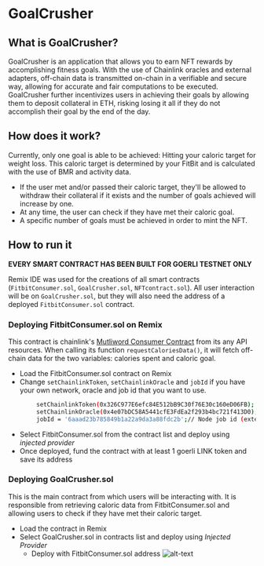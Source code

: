 # GoalCrusher

## What is GoalCrusher?
GoalCrusher is an application that allows you to earn NFT rewards by accomplishing fitness goals. With the use of Chainlink oracles and external adapters, off-chain data is transmitted on-chain in a verifiable and secure way, allowing for accurate and fair computations to be executed. GoalCrusher further incentivizes users in achieving their goals by allowing them to deposit collateral in ETH, risking losing it all if they do not accomplish their goal by the end of the day. 

## How does it work?
Currently, only one goal is able to be achieved: Hitting your caloric target for weight loss. This caloric target is determined by your FitBit and is calculated with the use of BMR and activity data.

- If the user met and/or passed their caloric target, they'll be allowed to withdraw their collateral if it exists and the number of goals achieved will increase by one. 
- At any time, the user can check if they have met their caloric goal.
- A specific number of goals must be achieved in order to mint the NFT. 

## How to run it

**EVERY SMART CONTRACT HAS BEEN BUILT FOR GOERLI TESTNET ONLY**

Remix IDE was used for the creations of all smart contracts (`FitbitConsumer.sol`, `GoalCrusher.sol`, `NFTcontract.sol`). 
All user interaction will be on `GoalCrusher.sol`, but they will also need the address of a deployed `FitbitConsumer.sol` contract. 

### Deploying FitbitConsumer.sol on Remix
This contract is chainlink's [Mutliword Consumer Contract](https://docs.chain.link/any-api/get-request/examples/multi-variable-responses) from its any API resources. When calling its function `requestCaloriesData()`, it will fetch off-chain data for the two variables: calories spent and caloric goal.
- Load the FitbitConsumer.sol contract on Remix
- Change `setChainlinkToken`, `setChainlinkOracle` and `jobId` if you have your own network, oracle and job id that you want to use. 
```bash
        setChainlinkToken(0x326C977E6efc84E512bB9C30f76E30c160eD06FB); //Goerli LINK
        setChainlinkOracle(0x4e07bDC58A5441cfE3FdEa2f293b4bc721f413D0); // Operator.sol address
        jobId = '6aaad23b785849b1a22a9da3a88fdc2b';// Node job id (external adapter)
```
- Select FitbitConsumer.sol from the contract list and deploy using *injected provider*
- Once deployed, fund the contract with at least 1 goerli LINK token and save its address

### Deploying GoalCrusher.sol

This is the main contract from which users will be interacting with. It is responsible from retrieving caloric data from FitbitConsumer.sol and allowing users to check if they have met their caloric target. 

- Load the contract in Remix
- Select GoalCrusher.sol in contracts list and deploy using *Injected Provider*
  - Deploy with FitbitConsumer.sol address
![alt-text](https://i.ibb.co/51CzBCs/Capture.png)
